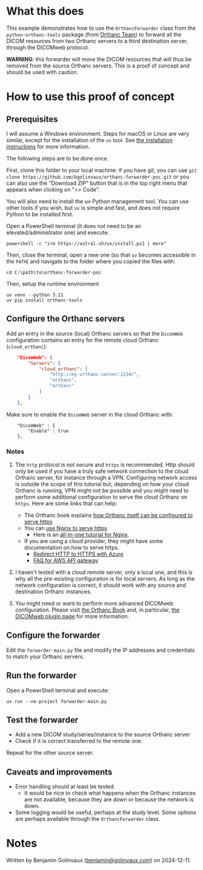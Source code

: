 
# What this does 

This example demonstrates how to use the `OrthancForwarder` class from the `python-orthanc-tools` package (from [Orthanc Team](https://github.com/orthanc-team)) to forward all the DICOM resources from two Orthanc servers to a third destination server, through the DICOMweb protocol.

**WARNING**: this forwarder will _move_ the DICOM resources that will thus be removed from the source Orthanc servers. This is a proof of concept and should be used with caution.

# How to use this proof of concept

## Prerequisites

I will assume a Windows environment. Steps for macOS or Linux are very similar, except for the installation of the `uv` tool. See [the installation instructions](https://docs.astral.sh/uv/getting-started/installation/) for more information.

The following steps are to be done once.

First, clone this folder to your local machine: if you have git, you can use `git clone https://github.com/bgolinvaux/orthanc-forwarder-poc.git` or you can also use the "Download ZIP" button that is in the top right menu that appears when clicking on "<> Code".

You will also need to install the uv Python management tool. You can use other tools if you wish, but `uv` is simple and fast, and does not require Python to be installed first.

Open a PowerShell terminal (it does *not* need to be an elevated/administrator one) and execute:

```
powershell -c "irm https://astral.sh/uv/install.ps1 | more"
```

Then, close the terminal, open a new one (so that `uv` becomes accessible in the `PATH`) and navigate to the folder where you copied the files with:

```
cd C:\path\to\orthanc-forwarder-poc
```

Then, setup the runtime environment

```
uv venv --python 3.11
uv pip install orthanc-tools
```

## Configure the Orthanc servers

Add an entry in the source (local) Orthanc servers so that the `DicomWeb` configuration contains an entry for the remote cloud Orthanc (`cloud_orthanc`):

```json
    "DicomWeb": {
        "Servers": {
            "cloud_orthanc": [
                "http://my-orthanc-server:1234/",
                "orthanc",
                "orthanc"
            ]
        }
    },
```

Make sure to enable the `DicomWeb` server in the cloud Orthanc with:

```
    "DicomWeb" : {
        "Enable" : true
    },
```

### Notes

1) The `http` protocol is not secure and `https` is recommended. Http should only be used if you have a truly safe network connection to the cloud Orthanc server, for instance through a VPN. Configuring network access is outside the scope of this tutorial but, depending on how your cloud Orthanc is running, VPN might not be possible and you might need to perform some additional configuration to serve the cloud Orthanc on `https`. Here are some links that can help:
    - The Orthanc book explains [how Orthanc itself can be configured to serve https](https://orthanc.uclouvain.be/book/faq/https.html)
    - You can [use Nginx to serve https](https://docs.nginx.com/nginx/admin-guide/security-controls/securing-http-traffic-upstream/)
        - Here is an [all-in-one tutorial for Nginx](https://medium.com/@m.fareed607/how-to-set-up-an-nginx-reverse-proxy-server-and-enable-https-with-certbot-bbab9feb6338).
    - If you are using a cloud provider, they might have some documentation on how to serve https. 
        - [Redirect HTTP to HTTPS with Azure](https://learn.microsoft.com/en-us/azure/application-gateway/redirect-http-to-https-portal)
        - [FAQ for AWS API gateway](https://aws.amazon.com/api-gateway/faqs/)

2) I haven't tested with a cloud remote server, only a local one, and this is why all the pre-existing configuration is for local servers. As long as the network configuration is correct, it should work with any source and destination Orthanc instances.

3) You might need or want to perform more advanced DICOMweb configuration. Please visit [the Orthanc Book](https://orthanc.uclouvain.be/book/index.html) and, in particular, [the DICOMweb plugin page](https://orthanc.uclouvain.be/book/plugins/dicomweb.html) for more information.




## Configure the forwarder

Edit the `forwarder-main.py` file and modify the IP addresses and credentials to match your Orthanc servers.

## Run the forwarder

Open a PowerShell terminal and execute:

```
uv run --no-project forwarder-main.py
```

## Test the forwarder

- Add a new DICOM study/series/instance to the source Orthanc server
- Check if it is correct transferred to the remote one.

Repeat for the other source server.

## Caveats and improvements

- Error handling should at least be tested.
    - It would be nice to check what happens when the Orthanc instances are not available, because they are down or because the network is down.
- Some logging would be useful, perhaps at the study level. Some options are perhaps available through the `OrthancForwarder` class.


# Notes

Written by Benjamin Golinvaux (benjamin@golinvaux.com) on 2024-12-11.

